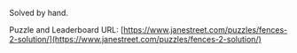 Solved by hand.

Puzzle and Leaderboard URL: [https://www.janestreet.com/puzzles/fences-2-solution/](https://www.janestreet.com/puzzles/fences-2-solution/)
